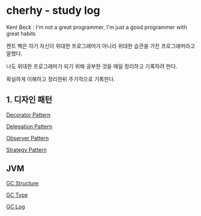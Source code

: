# cherhy - study log

Kent Beck : I'm not a great programmer, I'm just a good programmer with great habits  

켄트 벡은 자기 자신이 위대한 프로그래머가 아니라 위대한 습관을 가진 프로그래머라고 말했다.  

나도 위대한 프로그래머가 되기 위해 공부한 것을 매일 정리하고 기록하려 한다.

확실하게 이해하고 정리한뒤 주기적으로 기록한다.

## 1. 디자인 패턴

[Decorator Pattern](designpattern%2F1_Decorator.md)

[Delegation Pattern](designpattern%2F2_Delegation.md)

[Observer Pattern](designpattern%2F3_Observer.md)

[Strategy Pattern](designpattern%2F4_Strategy.md)

## JVM
[GC Structure](gc%2F1_GCStructure.md)

[GC Type](gc%2F2_GCType.md)

[GC Log](gc%2F3_GCLog.md)
